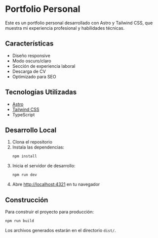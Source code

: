 # Portfolio Personal

Este es un portfolio personal desarrollado con Astro y Tailwind CSS, que muestra mi experiencia profesional y habilidades técnicas.

## Características

- Diseño responsive
- Modo oscuro/claro
- Sección de experiencia laboral
- Descarga de CV
- Optimizado para SEO

## Tecnologías Utilizadas

- [Astro](https://astro.build)
- [Tailwind CSS](https://tailwindcss.com)
- TypeScript

## Desarrollo Local

1. Clona el repositorio
2. Instala las dependencias:
   ```bash
   npm install
   ```
3. Inicia el servidor de desarrollo:
   ```bash
   npm run dev
   ```
4. Abre [http://localhost:4321](http://localhost:4321) en tu navegador

## Construcción

Para construir el proyecto para producción:

```bash
npm run build
```

Los archivos generados estarán en el directorio `dist/`. 